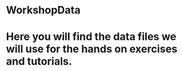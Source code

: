 # WorkshopData
#
# Here you will find the data files we will use for the hands on exercises and tutorials. 
#
